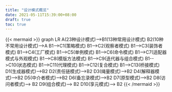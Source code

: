 ```yaml
---
title: "设计模式概览"
date: 2021-05-11T15:39:00+08:00
draft: true
toc: true
---
```


{{< mermaid >}}
graph LR
	A(23种设计模式)-->B1(13种常用设计模式)
	B2(10种不常用设计模式)-->A
	B1-->C1(策略模式)
	B1-->C2(观察者模式)
	B1-->C3(装饰者模式)
	B1-->C4(工厂模式)
	B1-->C5(单例模式)
	B1-->C6(命令模式)
	B1-->C7(适配器模式与外观模式)
	B1-->C8(模版方法模式)
	B1-->C9(迭代器与组合模式)
  B1-->C10(状态模式)
  B1-->C11(代理模式)
  B1-->C12(复合模式)
  B1-->C13(桥接模式)
	D1(生成器模式)-->B2
	D2(责任链模式)-->B2
	D3(绳量模式)-->B2
	D4(解释器模式)-->B2
	D5(中介者模式)-->B2
	D6(备忘录模式)-->B2
	D7(原型模式)-->B2
	D8(访问者模式)--> B2
	D9(组合模式)-->  B2
	D10(享元模式)--> B2
{{< /mermaid >}}